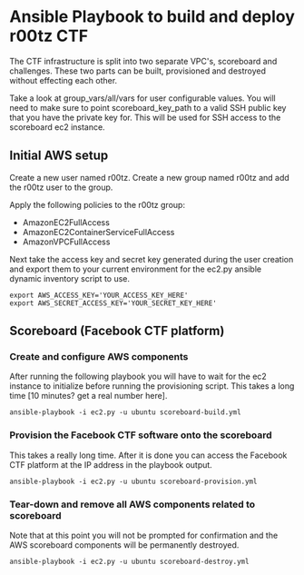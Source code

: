 # Ansible Playbook to build and deploy r00tz CTF  

The CTF infrastructure is split into two separate VPC's, scoreboard and challenges. These two parts can be built, provisioned and destroyed without effecting each other.  

Take a look at group_vars/all/vars for user configurable values. You will need to make sure to point scoreboard_key_path to a valid SSH public key that you have the private key for.  This will be used for SSH access to the scoreboard ec2 instance.  

## Initial AWS setup  

Create a new user named r00tz.  Create a new group named r00tz and add the r00tz user to the group.  

Apply the following policies to the r00tz group:  

- AmazonEC2FullAccess  
- AmazonEC2ContainerServiceFullAccess  
- AmazonVPCFullAccess  

Next take the access key and secret key generated during the user creation and export them to your current environment for the ec2.py ansible dynamic inventory script to use.  

```
export AWS_ACCESS_KEY='YOUR_ACCESS_KEY_HERE'  
export AWS_SECRET_ACCESS_KEY='YOUR_SECRET_KEY_HERE'  
```

## Scoreboard (Facebook CTF platform) 

### Create and configure AWS components  

After running the following playbook you will have to wait for the ec2 instance to initialize before running the provisioning script.  This takes a long time [10 minutes?  get a real number here].  

```
ansible-playbook -i ec2.py -u ubuntu scoreboard-build.yml  
```

### Provision the Facebook CTF software onto the scoreboard  

This takes a really long time.  After it is done you can access the Facebook CTF platform at the IP address in the playbook output.  

```
ansible-playbook -i ec2.py -u ubuntu scoreboard-provision.yml  
```

### Tear-down and remove all AWS components related to scoreboard

Note that at this point you will not be prompted for confirmation and the AWS scoreboard components will be permanently destroyed.  

```
ansible-playbook -i ec2.py -u ubuntu scoreboard-destroy.yml  
```

